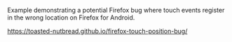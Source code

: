 Example demonstrating a potential Firefox bug where touch events register in the wrong location on Firefox for Android.

https://toasted-nutbread.github.io/firefox-touch-position-bug/
